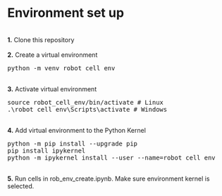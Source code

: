 # Environment set up
<br />
<b>1.</b> Clone this repository
<br/><br/>
<b>2.</b> Create a virtual environment 
<pre>
python -m venv robot_cell_env
</pre> 
<br/>
<b>3.</b> Activate virtual environment
<pre>
source robot_cell_env/bin/activate # Linux
.\robot_cell_env\Scripts\activate # Windows 
</pre>
<br/>
<b>4.</b> Add virtual environment to the Python Kernel
<pre>
python -m pip install --upgrade pip
pip install ipykernel
python -m ipykernel install --user --name=robot_cell_env
</pre>
<br/>
<b>5.</b> Run cells in rob_env_create.ipynb. Make sure environment kernel is selected.
